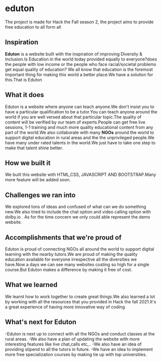 # eduton
The project is made for Hack the Fall season 2, the project aims to provide free education to all form all

## Inspiration

**Eduton** is a website built with the inspiration of improving Diversity & Inclusion.Is Education in the world today  provided equally to everyone?does the people with low income or the people who face racial/societal problems get equal quality of education? We all know that education is the foremost important thing for making this world a better place.We have a solution for this.That is Eduton

## What it does
Eduton is a website where anyone can teach anyone.We don't insist you to have a particular qualification to be a tutor.You can teach anyone around the world if you are well versed about that particular topic.The quality of content will be verified by our team of experts.People can get free live sessions, 1-1 training and much more quality educational content from any part of the world.We also collaborate with many **NGOs** around the world to support digital education in rural areas and the the unprivileged people.We have many under rated talents in the world.We just have to take one step to make that talent shine better.

## How we built it
We built this website with HTML,CSS, JAVASCRIPT AND BOOTSTRAP.Many more feature will be added soon.

## Challenges we ran into
We explored tons of ideas and confused of what can we do something new.We also tried to include the chat option and video calling option with dolby.io . As for the time concern we only could able represent the demo website.

## Accomplishments that we're proud of
Eduton is proud of connecting NGOs all around the world to support digital learning with the nearby tutors.We are proud of making the quality education available for everyone irrespective all the diversities we have.Now a days we can see many websites costing so high for a single course.But Eduton makes a difference by making it free of cost.

## What we learned
We learnt how to work together to create great things.We also learned a lot by working with all the resources that you provided in Hack the fall 2021.It's a great experience of having more innovative way of coding

## What's next for Eduton
-Eduton is next up to connect with all the NGOs and conduct classes at the rural areas.
-We also have a plan of updating the website with more interesting features like live chat,calls etc,..
-We also have an idea of providing stipend to all the tutors in future.
-We have an idea to implement more free specialization courses by making tie up with top universities.
